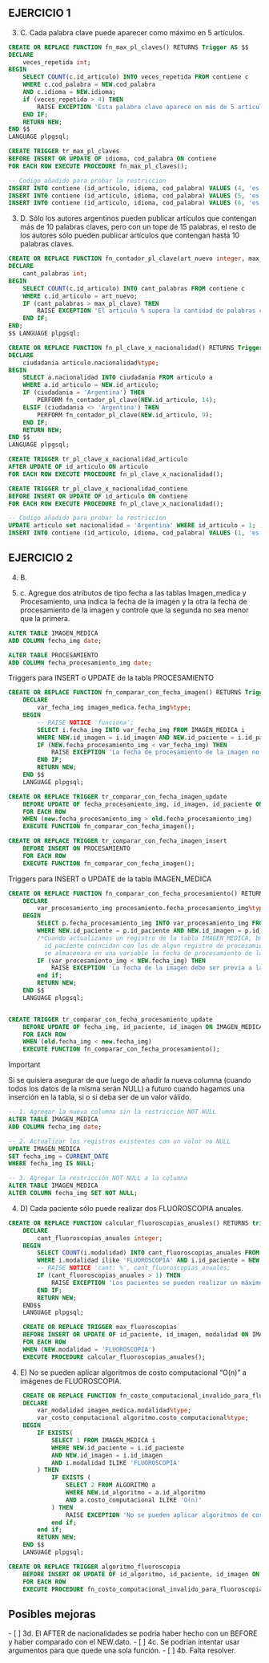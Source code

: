 <h2>EJERCICIO 1</h2>

3) C. Cada palabra clave puede aparecer como máximo en 5 artículos.

```SQL
CREATE OR REPLACE FUNCTION fn_max_pl_claves() RETURNS Trigger AS $$
DECLARE
    veces_repetida int;
BEGIN
    SELECT COUNT(c.id_articulo) INTO veces_repetida FROM contiene c
    WHERE c.cod_palabra = NEW.cod_palabra
    AND c.idioma = NEW.idioma;
    if (veces_repetida > 4) THEN
        RAISE EXCEPTION 'Esta palabra clave aparece en más de 5 artículos.';
    END IF;
    RETURN NEW;
END $$
LANGUAGE plpgsql;

CREATE TRIGGER tr_max_pl_claves
BEFORE INSERT OR UPDATE OF idioma, cod_palabra ON contiene
FOR EACH ROW EXECUTE PROCEDURE fn_max_pl_claves();

-- Codigo añadido para probar la restriccion
INSERT INTO contiene (id_articulo, idioma, cod_palabra) VALUES (4, 'es', 1);
INSERT INTO contiene (id_articulo, idioma, cod_palabra) VALUES (5, 'es', 1);
INSERT INTO contiene (id_articulo, idioma, cod_palabra) VALUES (6, 'es', 1);
```

3) D. Sólo los autores argentinos pueden publicar artículos que contengan más de 10 palabras claves, pero con un tope de 15 palabras, el resto de los autores sólo pueden publicar artículos que contengan hasta 10 palabras claves.

```SQL
CREATE OR REPLACE FUNCTION fn_contador_pl_clave(art_nuevo integer, max_pl_clave integer) RETURNS void AS $$ -- NEW.id_articulo, max_pl_clave
DECLARE
    cant_palabras int;
BEGIN
    SELECT COUNT(c.id_articulo) INTO cant_palabras FROM contiene c
    WHERE c.id_articulo = art_nuevo;
    IF (cant_palabras > max_pl_clave) THEN
        RAISE EXCEPTION 'El articulo % supera la cantidad de palabras clave permitidas', art_nuevo;
    END IF;
END;
$$ LANGUAGE plpgsql;

CREATE OR REPLACE FUNCTION fn_pl_clave_x_nacionalidad() RETURNS Trigger AS $$
DECLARE
    ciudadania articulo.nacionalidad%type;
BEGIN
    SELECT a.nacionalidad INTO ciudadania FROM articulo a
    WHERE a.id_articulo = NEW.id_articulo;
    IF (ciudadania = 'Argentina') THEN
        PERFORM fn_contador_pl_clave(NEW.id_articulo, 14);
    ELSIF (ciudadania <> 'Argentina') THEN
        PERFORM fn_contador_pl_clave(NEW.id_articulo, 9);
    END IF;
    RETURN NEW;
END $$
LANGUAGE plpgsql;

CREATE TRIGGER tr_pl_clave_x_nacionalidad_articulo
AFTER UPDATE OF id_articulo ON articulo
FOR EACH ROW EXECUTE PROCEDURE fn_pl_clave_x_nacionalidad();

CREATE TRIGGER tr_pl_clave_x_nacionalidad_contiene
BEFORE INSERT OR UPDATE OF id_articulo ON contiene
FOR EACH ROW EXECUTE PROCEDURE fn_pl_clave_x_nacionalidad();

-- Codigo añadido para probar la restriccion
UPDATE articulo set nacionalidad = 'Argentina' WHERE id_articulo = 1;
INSERT INTO contiene (id_articulo, idioma, cod_palabra) VALUES (1, 'es', 1); -- Insertar 1x1 para ver en que momento salta la restricción
```

<h2>EJERCICIO 2</h2>

4) B.

4) c. Agregue dos atributos de tipo fecha a las tablas Imagen_medica y Procesamiento, una indica la fecha de la imagen y la otra la fecha de procesamiento de la imagen y controle que la segunda no sea menor que la primera.

```SQL
ALTER TABLE IMAGEN_MEDICA
ADD COLUMN fecha_img date;

ALTER TABLE PROCESAMIENTO
ADD COLUMN fecha_procesamiento_img date;
```
Triggers para INSERT o UPDATE de la tabla PROCESAMIENTO

```SQL
CREATE OR REPLACE FUNCTION fn_comparar_con_fecha_imagen() RETURNS Trigger AS $$
    DECLARE
        var_fecha_img imagen_medica.fecha_img%type;
    BEGIN
        -- RAISE NOTICE 'funciona';
        SELECT i.fecha_img INTO var_fecha_img FROM IMAGEN_MEDICA i
        WHERE NEW.id_imagen = i.id_imagen AND NEW.id_paciente = i.id_paciente;
        IF (NEW.fecha_procesamiento_img < var_fecha_img) THEN
            RAISE EXCEPTION 'La fecha de procesamiento de la imagen no puede ser previa a la de la misma imagen.';
        END IF;
        RETURN NEW;
    END $$
    LANGUAGE plpgsql;

CREATE OR REPLACE TRIGGER tr_comparar_con_fecha_imagen_update
    BEFORE UPDATE OF fecha_procesamiento_img, id_imagen, id_paciente ON PROCESAMIENTO
    FOR EACH ROW
    WHEN (new.fecha_procesamiento_img > old.fecha_procesamiento_img)
    EXECUTE FUNCTION fn_comparar_con_fecha_imagen();

CREATE OR REPLACE TRIGGER tr_comparar_con_fecha_imagen_insert
    BEFORE INSERT ON PROCESAMIENTO
    FOR EACH ROW
    EXECUTE FUNCTION fn_comparar_con_fecha_imagen();
```

Triggers para INSERT o UPDATE de la tabla IMAGEN_MEDICA

```SQL
CREATE OR REPLACE FUNCTION fn_comparar_con_fecha_procesamiento() RETURNS TRIGGER AS $$
    DECLARE
        var_procesamiento_img procesamiento.fecha_procesamiento_img%type;
    BEGIN
        SELECT p.fecha_procesamiento_img INTO var_procesamiento_img FROM procesamiento p
        WHERE NEW.id_paciente = p.id_paciente AND NEW.id_imagen = p.id_imagen;
        /*Cuando actualizamos un registro de la tabla IMAGEN_MEDICA, buscamos que de todos esos datos, id_imagen e
          id_paciente coincidan con los de algun registro de procesamiento. Cuando haya coincidencia, de ese registro
          se almacenara en una variable la fecha de procesamiento de la imagen (tabla procesamiento)*/
        IF (var_procesamiento_img < NEW.fecha_img) THEN
            RAISE EXCEPTION 'La fecha de la imagen debe ser previa a la de su procesamiento.';
        end if;
        RETURN NEW;
    END $$
    LANGUAGE plpgsql;


CREATE TRIGGER tr_comparar_con_fecha_procesamiento_update
    BEFORE UPDATE OF fecha_img, id_paciente, id_imagen ON IMAGEN_MEDICA
    FOR EACH ROW
    WHEN (old.fecha_img < new.fecha_img)
    EXECUTE FUNCTION fn_comparar_con_fecha_procesamiento();
```

> [!IMPORTANT]
> Si se quisiera asegurar de que luego de añadir la nueva columna (cuando todos los datos de la misma serán NULL) a futuro cuando hagamos una inserción en la tabla, si o si deba ser de un valor válido.

```SQL
-- 1. Agregar la nueva columna sin la restricción NOT NULL
ALTER TABLE IMAGEN_MEDICA
ADD COLUMN fecha_img date;

-- 2. Actualizar los registros existentes con un valor no NULL
UPDATE IMAGEN_MEDICA
SET fecha_img = CURRENT_DATE
WHERE fecha_img IS NULL;

-- 3. Agregar la restricción NOT NULL a la columna
ALTER TABLE IMAGEN_MEDICA
ALTER COLUMN fecha_img SET NOT NULL;
```

4) D) Cada paciente sólo puede realizar dos FLUOROSCOPIA anuales.

```SQL
CREATE OR REPLACE FUNCTION calcular_fluoroscopias_anuales() RETURNS trigger AS $$
    DECLARE
        cant_fluoroscopias_anuales integer;
    BEGIN
        SELECT COUNT(i.modalidad) INTO cant_fluoroscopias_anuales FROM imagen_medica i
        WHERE i.modalidad ilike 'FLUOROSCOPIA' AND i.id_paciente = NEW.id_paciente;
        -- RAISE NOTICE 'cant: %', cant_fluoroscopias_anuales;
        IF (cant_fluoroscopias_anuales > 1) THEN
            RAISE EXCEPTION 'Los pacientes se pueden realizar un máximo de 2 fluorospias anuales.';
        END IF;
        RETURN NEW;
    END$$
    LANGUAGE plpgsql;

    CREATE OR REPLACE TRIGGER max_fluoroscopias
    BEFORE INSERT OR UPDATE OF id_paciente, id_imagen, modalidad ON IMAGEN_MEDICA
    FOR EACH ROW
    WHEN (NEW.modalidad = 'FLUOROSCOPIA')
    EXECUTE PROCEDURE calcular_fluoroscopias_anuales();
```

4) E) No se pueden aplicar algoritmos de costo computacional “O(n)” a imágenes de FLUOROSCOPIA.

```SQL
    CREATE OR REPLACE FUNCTION fn_costo_computacional_invalido_para_fluoroscopia_PROCESAMIENTO() RETURNS TRIGGER AS $$
    DECLARE
        var_modalidad imagen_medica.modalidad%type;
        var_costo_computacional algoritmo.costo_computacional%type;
    BEGIN
        IF EXISTS(
            SELECT 1 FROM IMAGEN_MEDICA i
            WHERE NEW.id_paciente = i.id_paciente
            AND NEW.id_imagen = i.id_imagen
            AND i.modalidad ILIKE 'FLUOROSCOPIA'
        ) THEN
            IF EXISTS (
                SELECT 2 FROM ALGORITMO a
                WHERE NEW.id_algoritmo = a.id_algoritmo
                AND a.costo_computacional ILIKE 'O(n)'
            ) THEN
                RAISE EXCEPTION 'No se pueden aplicar algoritmos de costo computacional "O(n)" a imágenes de FLUOROSCOPIA';
            end if;
        end if;
        RETURN NEW;
    END $$
    LANGUAGE plpgsql;

CREATE OR REPLACE TRIGGER algoritmo_fluoroscopia
    BEFORE INSERT OR UPDATE OF id_algoritmo, id_paciente, id_imagen ON PROCESAMIENTO
    FOR EACH ROW
    EXECUTE PROCEDURE fn_costo_computacional_invalido_para_fluoroscopia_PROCESAMIENTO();
```


<h2>Posibles mejoras</h2>
- [ ] 3d. El AFTER de nacionalidades se podria haber hecho con un BEFORE y haber comparado con el NEW.dato.
- [ ] 4c. Se podrían intentar usar argumentos para que quede una sola función.
- [ ] 4b. Falta resolver.